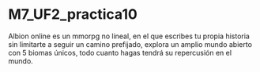 # M7_UF2_practica10
Albion online es un mmorpg no lineal, en el que escribes tu propia historia sin limitarte a seguir un camino prefijado, explora un amplio mundo abierto con 5 biomas únicos, todo cuanto hagas tendrá su repercusión en el mundo.
